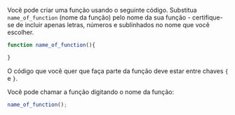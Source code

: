 Você pode criar uma função usando o seguinte código. Substitua `name_of_function` (nome da função) pelo nome da sua função - certifique-se de incluir apenas letras, números e sublinhados no nome que você escolher.

```javascript
function name_of_function(){

}
```

O código que você quer que faça parte da função deve estar entre chaves `{` e `}`.

Você pode chamar a função digitando o nome da função:

```javascript
name_of_function();
```